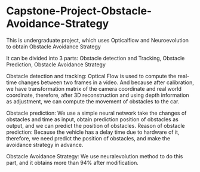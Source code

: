# Capstone-Project-Obstacle-Avoidance-Strategy
This is undergraduate project, which uses Opticalflow and Neuroevolution to obtain Obstacle Avoidance Strategy

It can be divided into 3 parts:
Obstacle detection and Tracking, Obstacle Prediction, Obstacle Avoidance Strategy

Obstacle detection and tracking: Optical Flow is used to compute the real-time changes between two frames in a video. And because after calibration, we have transformation matrix of the camera coordinate and real world coordinate, therefore, after 3D reconstruction and using depth information as adjustment, we can compute the movement of obstacles to the car.

Obstacle prediction: We use a simple neural network take the changes of obstacles and time as input, obtain prediction position of obstacles as output, and we can predict the position of obstacles.
Reason of obstacle prediction: Because the vehicle has a delay time due to hardware of it, therefore, we need predict the position of obstacles, and make the avoidance strategy in advance.

Obstacle Avoidance Strategy: We use neuralevolution method to do this part, and it obtains more than 94% after modification.
